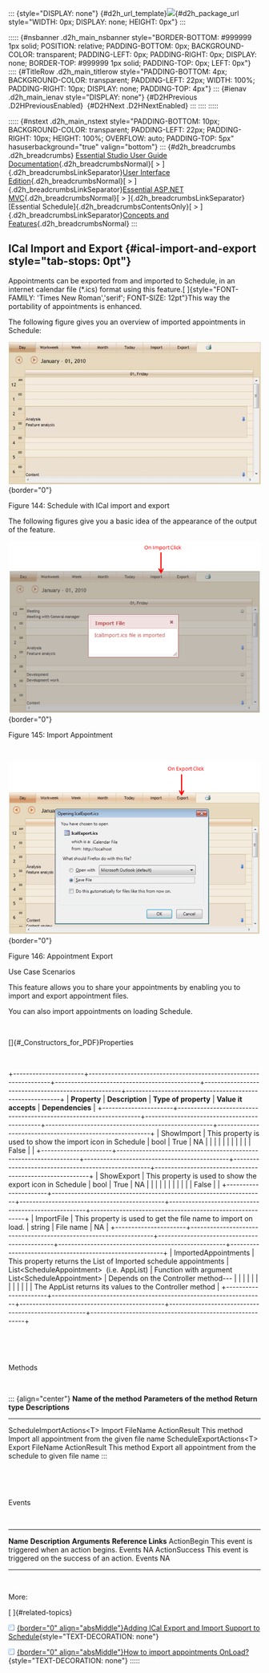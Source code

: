 ::: {style="DISPLAY: none"}
[](ms-xhelp:///?Id=d2h_url_template){#d2h_url_template}![](!package_url!){#d2h_package_url style="WIDTH: 0px; DISPLAY: none; HEIGHT: 0px"}
:::

::::: {#nsbanner .d2h_main_nsbanner style="BORDER-BOTTOM: #999999 1px solid; POSITION: relative; PADDING-BOTTOM: 0px; BACKGROUND-COLOR: transparent; PADDING-LEFT: 0px; PADDING-RIGHT: 0px; DISPLAY: none; BORDER-TOP: #999999 1px solid; PADDING-TOP: 0px; LEFT: 0px"}
:::: {#TitleRow .d2h_main_titlerow style="PADDING-BOTTOM: 4px; BACKGROUND-COLOR: transparent; PADDING-LEFT: 22px; WIDTH: 100%; PADDING-RIGHT: 10px; DISPLAY: none; PADDING-TOP: 4px"}
::: {#ienav .d2h_main_ienav style="DISPLAY: none"}
[](ms-xhelp:///?Id=889ea32f-5842-4aea-9869-be6878c98ff2){#D2HPrevious .D2HPreviousEnabled}  [](ms-xhelp:///?Id=cf3c30a1-a36e-48a5-b30c-31198414827a){#D2HNext .D2HNextEnabled}
:::
::::
:::::

::::: {#nstext .d2h_main_nstext style="PADDING-BOTTOM: 10px; BACKGROUND-COLOR: transparent; PADDING-LEFT: 22px; PADDING-RIGHT: 10px; HEIGHT: 100%; OVERFLOW: auto; PADDING-TOP: 5px" hasuserbackground="true" valign="bottom"}
::: {#d2h_breadcrumbs .d2h_breadcrumbs}
[Essential Studio User Guide Documentation](ms-xhelp:///?Id=12457748-09e3-4d74-a240-8e049cedf030){.d2h_breadcrumbsNormal}[ \> ]{.d2h_breadcrumbsLinkSeparator}[User Interface Edition](ms-xhelp:///?Id=c29296b7-531c-413b-a0ec-488ca1f7f669){.d2h_breadcrumbsNormal}[ \> ]{.d2h_breadcrumbsLinkSeparator}[Essential ASP.NET MVC](ms-xhelp:///?Id=4b14e7d1-65c4-4f67-b1aa-2c37709905a5){.d2h_breadcrumbsNormal}[ \> ]{.d2h_breadcrumbsLinkSeparator}[Essential Schedule]{.d2h_breadcrumbsContentsOnly}[ \> ]{.d2h_breadcrumbsLinkSeparator}[Concepts and Features](ms-xhelp:///?Id=150b7e3e-75c6-4609-ab78-cdde2bca2b16){.d2h_breadcrumbsNormal}
:::

## ICal Import and Export {#ical-import-and-export style="tab-stops: 0pt"}

Appointments can be exported from and imported to Schedule, in an internet calendar file (\*.ics) format using this feature.[ ]{style="FONT-FAMILY: 'Times New Roman','serif'; FONT-SIZE: 12pt"}This way the portability of appointments is enhanced.

The following figure gives you an overview of imported appointments in Schedule:

![](ImagesExt/image55_122.jpg){border="0"}

Figure 144: Schedule with ICal import and export

The following figures give you a basic idea of the appearance of the output of the feature.

![](ImagesExt/image55_123.png){border="0"}

Figure 145: Import Appointment

 

![](ImagesExt/image55_124.png){border="0"}

Figure 146: Appointment Export

Use Case Scenarios

This feature allows you to share your appointments by enabling you to import and export appointment files.

You can also import appointments on loading Schedule.

 

[]{#_Constructors_for_PDF}Properties

 

+----------------------+------------------------------------------------------------------+---------------------------------------------+----------------------------------------------------+---------------------------------------------------------+
| **Property**         | **Description**                                                  | **Type of property**                        | **Value it accepts**                               | **Dependencies**                                        |
+----------------------+------------------------------------------------------------------+---------------------------------------------+----------------------------------------------------+---------------------------------------------------------+
| ShowImport           | This property is used to show the import icon in Schedule        | bool                                        | True                                               | NA                                                      |
|                      |                                                                  |                                             |                                                    |                                                         |
|                      |                                                                  |                                             | False                                              |                                                         |
+----------------------+------------------------------------------------------------------+---------------------------------------------+----------------------------------------------------+---------------------------------------------------------+
| ShowExport           | This property is used to show the export icon in Schedule        | bool                                        | True                                               | NA                                                      |
|                      |                                                                  |                                             |                                                    |                                                         |
|                      |                                                                  |                                             | False                                              |                                                         |
+----------------------+------------------------------------------------------------------+---------------------------------------------+----------------------------------------------------+---------------------------------------------------------+
| ImportFile           | This property is used to get the file name to import on load.    | string                                      | File name                                          | NA                                                      |
+----------------------+------------------------------------------------------------------+---------------------------------------------+----------------------------------------------------+---------------------------------------------------------+
| ImportedAppointments | This property returns the List of Imported schedule appointments | List\<ScheduleAppointment\>  (i.e. AppList) | Function with argument List\<ScheduleAppointment\> | Depends on the Controller method---                     |
|                      |                                                                  |                                             |                                                    |                                                         |
|                      |                                                                  |                                             |                                                    | The AppList returns its values to the Controller method |
+----------------------+------------------------------------------------------------------+---------------------------------------------+----------------------------------------------------+---------------------------------------------------------+

 

 

Methods

 

::: {align="center"}
  **Name of the method**       **Parameters of the method**   **Return type**   **Descriptions**
  ---------------------------- ------------------------------ ----------------- -------------------------------------------------------------------------
  ScheduleImportActions\<T\>   Import FileName                ActionResult      This method Import all appointment from the given file name
  ScheduleExportActions\<T\>   Export FileName                ActionResult      This method Export all appointment from the schedule to given file name
:::

 

 

Events

 

  --------------- ------------------------------------------------------ --------------- ---------------------
  **Name**        **Description**                                        **Arguments**   **Reference Links**
  ActionBegin     This event is triggered when an action begins.         Events          NA
  ActionSuccess   This event is triggered on the success of an action.   Events          NA
  --------------- ------------------------------------------------------ --------------- ---------------------

 

More:

[ ]{#related-topics}

[![](button.gif){border="0" align="absMiddle"}Adding ICal Export and Import Support to Schedule](ms-xhelp:///?Id=cf3c30a1-a36e-48a5-b30c-31198414827a){style="TEXT-DECORATION: none"}

[![](button.gif){border="0" align="absMiddle"}How to import appointments OnLoad?](ms-xhelp:///?Id=a0488013-0a24-48a5-b52d-c139b1c8c30d){style="TEXT-DECORATION: none"}
:::::
